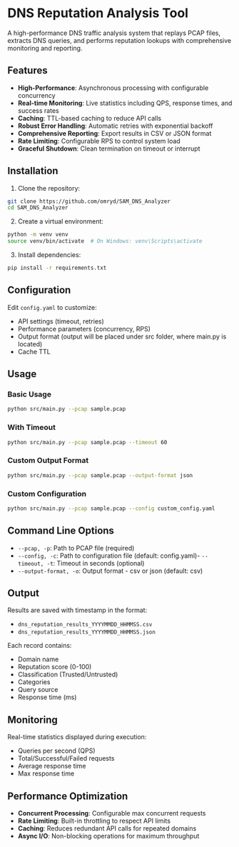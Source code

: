 # DNS Reputation Analysis Tool

A high-performance DNS traffic analysis system that replays PCAP files, extracts DNS queries, and performs reputation lookups with comprehensive monitoring and reporting.

## Features

-  **High-Performance**: Asynchronous processing with configurable concurrency
-  **Real-time Monitoring**: Live statistics including QPS, response times, and success rates
-  **Caching**: TTL-based caching to reduce API calls
-  **Robust Error Handling**: Automatic retries with exponential backoff
-  **Comprehensive Reporting**: Export results in CSV or JSON format
-  **Rate Limiting**: Configurable RPS to control system load
-  **Graceful Shutdown**: Clean termination on timeout or interrupt

## Installation

1. Clone the repository:
```bash
git clone https://github.com/omryd/SAM_DNS_Analyzer
cd SAM_DNS_Analyzer
```

2. Create a virtual environment:
```bash
python -m venv venv
source venv/bin/activate  # On Windows: venv\Scripts\activate
```

3. Install dependencies:
```bash
pip install -r requirements.txt
```
## Configuration

Edit `config.yaml` to customize:
- API settings (timeout, retries)
- Performance parameters (concurrency, RPS)
- Output format (output will be placed under src folder, where main.py is located)
- Cache TTL

## Usage

### Basic Usage
```bash
python src/main.py --pcap sample.pcap
```

### With Timeout
```bash
python src/main.py --pcap sample.pcap --timeout 60
```

### Custom Output Format
```bash
python src/main.py --pcap sample.pcap --output-format json
```

### Custom Configuration
```bash
python src/main.py --pcap sample.pcap --config custom_config.yaml
```

## Command Line Options

- `--pcap, -p`: Path to PCAP file (required)
- `--config, -c`: Path to configuration file (default: config.yaml)- `--timeout, -t`: Timeout in seconds (optional)
- `--output-format, -o`: Output format - csv or json (default: csv)

## Output

Results are saved with timestamp in the format:
- `dns_reputation_results_YYYYMMDD_HHMMSS.csv`
- `dns_reputation_results_YYYYMMDD_HHMMSS.json`

Each record contains:
- Domain name
- Reputation score (0-100)
- Classification (Trusted/Untrusted)
- Categories
- Query source
- Response time (ms)

## Monitoring

Real-time statistics displayed during execution:
- Queries per second (QPS)
- Total/Successful/Failed requests
- Average response time
- Max response time

## Performance Optimization

- **Concurrent Processing**: Configurable max concurrent requests
- **Rate Limiting**: Built-in throttling to respect API limits
- **Caching**: Reduces redundant API calls for repeated domains
- **Async I/O**: Non-blocking operations for maximum throughput

